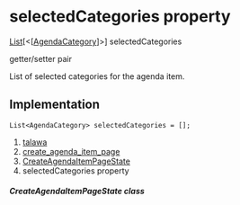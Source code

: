 
<div>

# selectedCategories property

</div>


[List](https://api.flutter.dev/flutter/dart-core/List-class.html)[\<[[AgendaCategory](../../models_events_event_agenda_category/AgendaCategory-class.md)]\>]
selectedCategories


getter/setter pair




List of selected categories for the agenda item.



## Implementation

``` language-dart
List<AgendaCategory> selectedCategories = [];
```







1.  [talawa](../../index.md)
2.  [create_agenda_item_page](../../views_after_auth_screens_events_create_agenda_item_page/)
3.  [CreateAgendaItemPageState](../../views_after_auth_screens_events_create_agenda_item_page/CreateAgendaItemPageState-class.md)
4.  selectedCategories property

##### CreateAgendaItemPageState class







